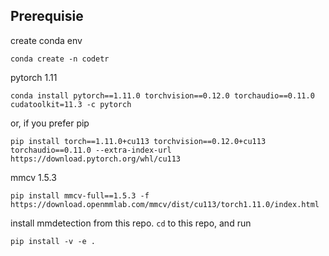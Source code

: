 
## Prerequisie

create conda env

```shell
conda create -n codetr
```

pytorch 1.11

```shell
conda install pytorch==1.11.0 torchvision==0.12.0 torchaudio==0.11.0 cudatoolkit=11.3 -c pytorch
```

or, if you prefer pip

```shell
pip install torch==1.11.0+cu113 torchvision==0.12.0+cu113 torchaudio==0.11.0 --extra-index-url https://download.pytorch.org/whl/cu113
```

mmcv 1.5.3

```shell
pip install mmcv-full==1.5.3 -f https://download.openmmlab.com/mmcv/dist/cu113/torch1.11.0/index.html
```

install mmdetection from this repo. `cd` to this repo, and run

```shell
pip install -v -e .
```